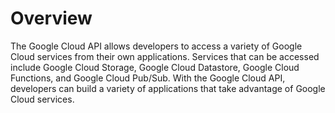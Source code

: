 # Overview

The Google Cloud API allows developers to access a variety of Google Cloud
services from their own applications. Services that can be accessed include
Google Cloud Storage, Google Cloud Datastore, Google Cloud Functions, and
Google Cloud Pub/Sub. With the Google Cloud API, developers can build a variety
of applications that take advantage of Google Cloud services.
